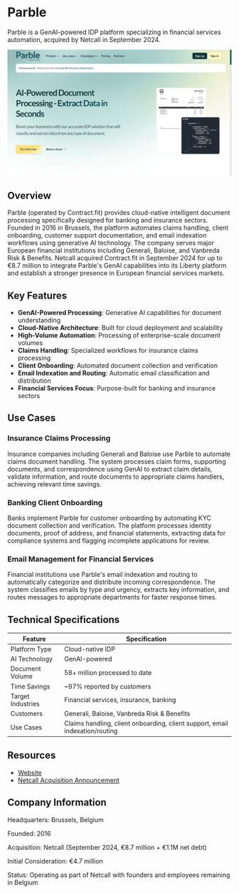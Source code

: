 # Parble

Parble is a GenAI-powered IDP platform specializing in financial services automation, acquired by Netcall in September 2024.

![Parble](assets/parble.png)


## Overview

Parble (operated by Contract.fit) provides cloud-native intelligent document processing specifically designed for banking and insurance sectors. Founded in 2016 in Brussels, the platform automates claims handling, client onboarding, customer support documentation, and email indexation workflows using generative AI technology. The company serves major European financial institutions including Generali, Baloise, and Vanbreda Risk & Benefits. Netcall acquired Contract.fit in September 2024 for up to €8.7 million to integrate Parble's GenAI capabilities into its Liberty platform and establish a stronger presence in European financial services markets.

## Key Features

- **GenAI-Powered Processing**: Generative AI capabilities for document understanding
- **Cloud-Native Architecture**: Built for cloud deployment and scalability
- **High-Volume Automation**: Processing of enterprise-scale document volumes
- **Claims Handling**: Specialized workflows for insurance claims processing
- **Client Onboarding**: Automated document collection and verification
- **Email Indexation and Routing**: Automatic email classification and distribution
- **Financial Services Focus**: Purpose-built for banking and insurance sectors

## Use Cases

### Insurance Claims Processing
Insurance companies including Generali and Baloise use Parble to automate claims document handling. The system processes claim forms, supporting documents, and correspondence using GenAI to extract claim details, validate information, and route documents to appropriate claims handlers, achieving relevant time savings.

### Banking Client Onboarding
Banks implement Parble for customer onboarding by automating KYC document collection and verification. The platform processes identity documents, proof of address, and financial statements, extracting data for compliance systems and flagging incomplete applications for review.

### Email Management for Financial Services
Financial institutions use Parble's email indexation and routing to automatically categorize and distribute incoming correspondence. The system classifies emails by type and urgency, extracts key information, and routes messages to appropriate departments for faster response times.

## Technical Specifications

| Feature | Specification |
|---------|---------------|
| Platform Type | Cloud-native IDP |
| AI Technology | GenAI-powered |
| Document Volume | 58+ million processed to date |
| Time Savings | ~97% reported by customers |
| Target Industries | Financial services, insurance, banking |
| Customers | Generali, Baloise, Vanbreda Risk & Benefits |
| Use Cases | Claims handling, client onboarding, client support, email indexation/routing |


## Resources

- [Website](https://parble.com)
- [Netcall Acquisition Announcement](https://www.netcall.com/news/netcall-acquires-belgium-based-intelligent-document-processing-solution-parble/)

## Company Information

Headquarters: Brussels, Belgium

Founded: 2016

Acquisition: Netcall (September 2024, €8.7 million + €1.1M net debt)

Initial Consideration: €4.7 million

Status: Operating as part of Netcall with founders and employees remaining in Belgium 